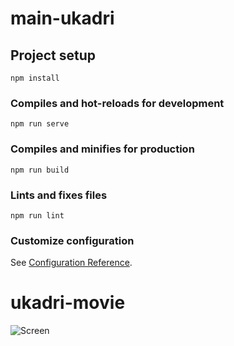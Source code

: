 # main-ukadri

## Project setup
```
npm install
```

### Compiles and hot-reloads for development
```
npm run serve
```

### Compiles and minifies for production
```
npm run build
```

### Lints and fixes files
```
npm run lint
```

### Customize configuration
See [Configuration Reference](https://cli.vuejs.org/config/).
# ukadri-movie
![Screen](https://github.com/Vladislav-Kruvenchyk/Ukadri-movie/blob/main/src/assets/Снимок%20экрана%202023-05-26%20в%2013.23.11.png)
